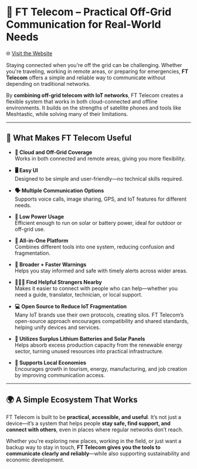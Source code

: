 # 🚀 FT Telecom – Practical Off-Grid Communication for Real-World Needs

🌐 [Visit the Website](https://ft-tele.infinityfreeapp.com)

Staying connected when you're off the grid can be challenging. Whether you're traveling, working in remote areas, or preparing for emergencies, **FT Telecom** offers a simple and reliable way to communicate without depending on traditional networks.

By **combining off-grid telecom with IoT networks**, FT Telecom creates a flexible system that works in both cloud-connected and offline environments. It builds on the strengths of satellite phones and tools like Meshtastic, while solving many of their limitations.

---

## 🌟 What Makes FT Telecom Useful

- **📡 Cloud and Off-Grid Coverage**  
  Works in both connected and remote areas, giving you more flexibility.

- **🖥️ Easy UI**  
  Designed to be simple and user-friendly—no technical skills required.

- **🗣️ Multiple Communication Options**  
  Supports voice calls, image sharing, GPS, and IoT features for different needs.

- **🔋 Low Power Usage**  
  Efficient enough to run on solar or battery power, ideal for outdoor or off-grid use.

- **🔗 All-in-One Platform**  
  Combines different tools into one system, reducing confusion and fragmentation.

- **🧭 Broader + Faster Warnings**  
  Helps you stay informed and safe with timely alerts across wider areas.

- **🧑‍🤝‍🧑 Find Helpful Strangers Nearby**  
  Makes it easier to connect with people who can help—whether you need a guide, translator, technician, or local support.

- **💻 Open Source to Reduce IoT Fragmentation**  
  Many IoT brands use their own protocols, creating silos. FT Telecom’s open-source approach encourages compatibility and shared standards, helping unify devices and services.

- **🔋 Utilizes Surplus Lithium Batteries and Solar Panels**  
  Helps absorb excess production capacity from the renewable energy sector, turning unused resources into practical infrastructure.

- **💼 Supports Local Economies**  
  Encourages growth in tourism, energy, manufacturing, and job creation by improving communication access.

---

## 🌍 A Simple Ecosystem That Works

FT Telecom is built to be **practical, accessible, and useful**. It’s not just a device—it’s a system that helps people **stay safe, find support, and connect with others**, even in places where regular networks don’t reach.

Whether you're exploring new places, working in the field, or just want a backup way to stay in touch, **FT Telecom gives you the tools to communicate clearly and reliably**—while also supporting sustainability and economic development.
